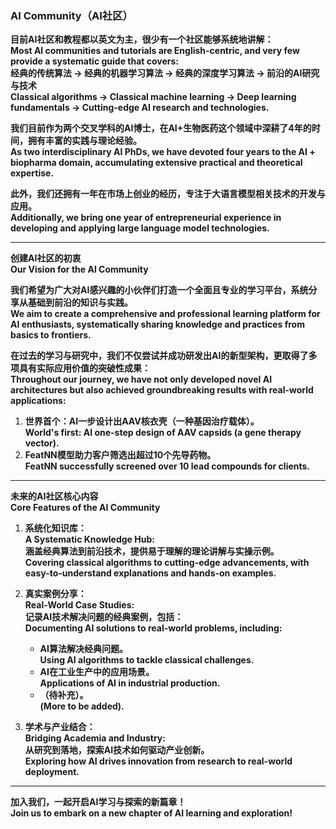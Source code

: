 ### AI Community（AI社区）

**目前AI社区和教程都以英文为主，很少有一个社区能够系统地讲解：**  
**Most AI communities and tutorials are English-centric, and very few provide a systematic guide that covers:**  
**经典的传统算法 → 经典的机器学习算法 → 经典的深度学习算法 → 前沿的AI研究与技术**  
**Classical algorithms → Classical machine learning → Deep learning fundamentals → Cutting-edge AI research and technologies.**

**我们目前作为两个交叉学科的AI博士，在AI+生物医药这个领域中深耕了4年的时间，拥有丰富的实践与理论经验。**  
**As two interdisciplinary AI PhDs, we have devoted four years to the AI + biopharma domain, accumulating extensive practical and theoretical expertise.**  

**此外，我们还拥有一年在市场上创业的经历，专注于大语言模型相关技术的开发与应用。**  
**Additionally, we bring one year of entrepreneurial experience in developing and applying large language model technologies.**

---

**创建AI社区的初衷**  
**Our Vision for the AI Community**  

**我们希望为广大对AI感兴趣的小伙伴们打造一个全面且专业的学习平台，系统分享从基础到前沿的知识与实践。**  
**We aim to create a comprehensive and professional learning platform for AI enthusiasts, systematically sharing knowledge and practices from basics to frontiers.**

**在过去的学习与研究中，我们不仅尝试并成功研发出AI的新型架构，更取得了多项具有实际应用价值的突破性成果：**  
**Throughout our journey, we have not only developed novel AI architectures but also achieved groundbreaking results with real-world applications:**  

1. **世界首个：AI一步设计出AAV核衣壳（一种基因治疗载体）。**  
   **World's first: AI one-step design of AAV capsids (a gene therapy vector).**  
2. **FeatNN模型助力客户筛选出超过10个先导药物。**  
   **FeatNN successfully screened over 10 lead compounds for clients.**

---

**未来的AI社区核心内容**  
**Core Features of the AI Community**  

1. **系统化知识库：**  
   **A Systematic Knowledge Hub:**  
   **涵盖经典算法到前沿技术，提供易于理解的理论讲解与实操示例。**  
   **Covering classical algorithms to cutting-edge advancements, with easy-to-understand explanations and hands-on examples.**

2. **真实案例分享：**  
   **Real-World Case Studies:**  
   **记录AI技术解决问题的经典案例，包括：**  
   **Documenting AI solutions to real-world problems, including:**  
   - **AI算法解决经典问题。**  
     **Using AI algorithms to tackle classical challenges.**  
   - **AI在工业生产中的应用场景。**  
     **Applications of AI in industrial production.**  
   - **（待补充）。**  
     **(More to be added).**

3. **学术与产业结合：**  
   **Bridging Academia and Industry:**  
   **从研究到落地，探索AI技术如何驱动产业创新。**  
   **Exploring how AI drives innovation from research to real-world deployment.**

---

**加入我们，一起开启AI学习与探索的新篇章！**  
**Join us to embark on a new chapter of AI learning and exploration!**
